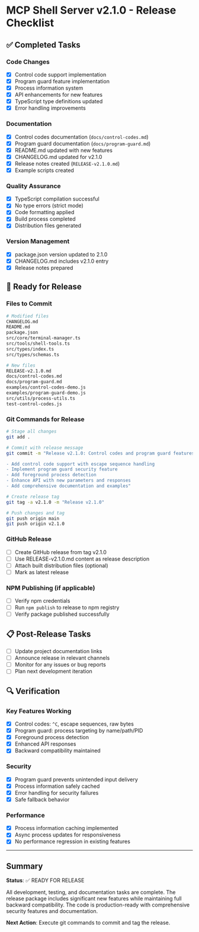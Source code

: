 # MCP Shell Server v2.1.0 - Release Checklist

## ✅ Completed Tasks

### Code Changes
- [x] Control code support implementation
- [x] Program guard feature implementation
- [x] Process information system
- [x] API enhancements for new features
- [x] TypeScript type definitions updated
- [x] Error handling improvements

### Documentation
- [x] Control codes documentation (`docs/control-codes.md`)
- [x] Program guard documentation (`docs/program-guard.md`)
- [x] README.md updated with new features
- [x] CHANGELOG.md updated for v2.1.0
- [x] Release notes created (`RELEASE-v2.1.0.md`)
- [x] Example scripts created

### Quality Assurance
- [x] TypeScript compilation successful
- [x] No type errors (strict mode)
- [x] Code formatting applied
- [x] Build process completed
- [x] Distribution files generated

### Version Management
- [x] package.json version updated to 2.1.0
- [x] CHANGELOG.md includes v2.1.0 entry
- [x] Release notes prepared

## 🚀 Ready for Release

### Files to Commit
```bash
# Modified files
CHANGELOG.md
README.md
package.json
src/core/terminal-manager.ts
src/tools/shell-tools.ts
src/types/index.ts
src/types/schemas.ts

# New files
RELEASE-v2.1.0.md
docs/control-codes.md
docs/program-guard.md
examples/control-codes-demo.js
examples/program-guard-demo.js
src/utils/process-utils.ts
test-control-codes.js
```

### Git Commands for Release
```bash
# Stage all changes
git add .

# Commit with release message
git commit -m "Release v2.1.0: Control codes and program guard features

- Add control code support with escape sequence handling
- Implement program guard security feature
- Add foreground process detection
- Enhance API with new parameters and responses
- Add comprehensive documentation and examples"

# Create release tag
git tag -a v2.1.0 -m "Release v2.1.0"

# Push changes and tag
git push origin main
git push origin v2.1.0
```

### GitHub Release
- [ ] Create GitHub release from tag v2.1.0
- [ ] Use RELEASE-v2.1.0.md content as release description
- [ ] Attach built distribution files (optional)
- [ ] Mark as latest release

### NPM Publishing (if applicable)
- [ ] Verify npm credentials
- [ ] Run `npm publish` to release to npm registry
- [ ] Verify package published successfully

## 📋 Post-Release Tasks

- [ ] Update project documentation links
- [ ] Announce release in relevant channels
- [ ] Monitor for any issues or bug reports
- [ ] Plan next development iteration

## 🔍 Verification

### Key Features Working
- [x] Control codes: `^C`, escape sequences, raw bytes
- [x] Program guard: process targeting by name/path/PID
- [x] Foreground process detection
- [x] Enhanced API responses
- [x] Backward compatibility maintained

### Security
- [x] Program guard prevents unintended input delivery
- [x] Process information safely cached
- [x] Error handling for security failures
- [x] Safe fallback behavior

### Performance
- [x] Process information caching implemented
- [x] Async process updates for responsiveness
- [x] No performance regression in existing features

---

## Summary

**Status**: ✅ READY FOR RELEASE

All development, testing, and documentation tasks are complete. The release package includes significant new features while maintaining full backward compatibility. The code is production-ready with comprehensive security features and documentation.

**Next Action**: Execute git commands to commit and tag the release.
